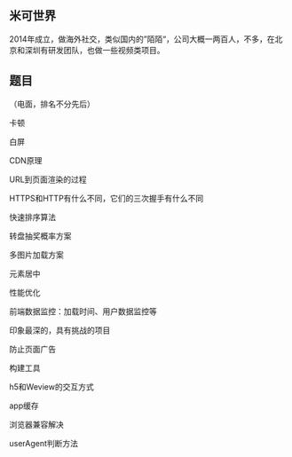 ## 米可世界

2014年成立，做海外社交，类似国内的”陌陌“，公司大概一两百人，不多，在北京和深圳有研发团队，也做一些视频类项目。

## 题目

（电面，排名不分先后）

卡顿

白屏

CDN原理

URL到页面渲染的过程

HTTPS和HTTP有什么不同，它们的三次握手有什么不同

快速排序算法

转盘抽奖概率方案

多图片加载方案

元素居中

性能优化

前端数据监控：加载时间、用户数据监控等

印象最深的，具有挑战的项目

防止页面广告

构建工具

h5和Weview的交互方式

app缓存

浏览器兼容解决

userAgent判断方法
